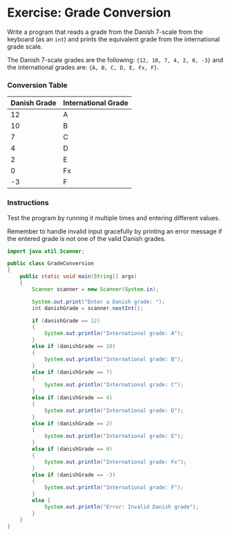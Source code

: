 # Exercise: Grade Conversion

Write a program that reads a grade from the Danish 7-scale from the keyboard (as an `int`) and prints the equivalent grade from the international grade scale. 

The Danish 7-scale grades are the following: `{12, 10, 7, 4, 2, 0, -3}` and the international grades are: `{A, B, C, D, E, Fx, F}`. 

### Conversion Table
| Danish Grade | International Grade |
|--------------|----------------------|
| 12           | A                    |
| 10           | B                    |
| 7            | C                    |
| 4            | D                    |
| 2            | E                    |
| 0            | Fx                   |
| -3           | F                    |

### Instructions
Test the program by running it multiple times and entering different values.

Remember to handle invalid input gracefully by printing an error message if the entered grade is not one of the valid Danish grades.

<hint title="Solution">

```java
import java.util.Scanner;

public class GradeConversion 
{
    public static void main(String[] args) 
    {
        Scanner scanner = new Scanner(System.in);

        System.out.print("Enter a Danish grade: ");
        int danishGrade = scanner.nextInt();

        if (danishGrade == 12) 
        {
            System.out.println("International grade: A");
        } 
        else if (danishGrade == 10) 
        {
            System.out.println("International grade: B");
        } 
        else if (danishGrade == 7) 
        {
            System.out.println("International grade: C");
        } 
        else if (danishGrade == 4) 
        {
            System.out.println("International grade: D");
        } 
        else if (danishGrade == 2) 
        {
            System.out.println("International grade: E");
        } 
        else if (danishGrade == 0) 
        {
            System.out.println("International grade: Fx");
        } 
        else if (danishGrade == -3) 
        {
            System.out.println("International grade: F");
        } 
        else {
            System.out.println("Error: Invalid Danish grade");
        }
    }
}
```


</hint>